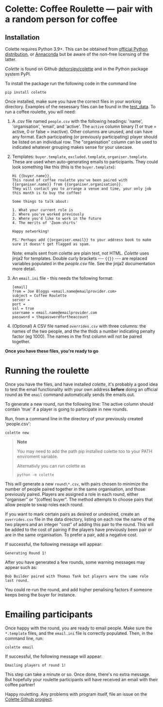# Colette: Coffee Roulette — pair with a random person for coffee

## Installation

Colette requires Python 3.9+. This can be obtained from [official Python distribution](https://python.org), or
[Annaconda](https://www.anaconda.com/products/individual) but be aware of the
non-free licensing of the latter.

*Colette* is found on Github [dehorsley/colette](https://github.com/dehorsley/colette) and in the Python package system PyPI.

To install the package run the following code in the command line

    pip install colette

Once installed, make sure you have the correct files in your working directory.
Examples of the nesessary files can be found in the [test_data](https://github.com/dehorsley/colette/tree/main/tests/test_data).
To run a coffee roulette, you will need:

1)  A .csv file named `people.csv` with the following headings: 'name',
    'organisation', 'email', and 'active'. The `active` column binary (1 or true =
    active, 0 or false = inactive).  Other columns are unused, and can have any
    format. Each participating (or previously participating) player should be
    listed on an individual row. The "organisation" column can be used to indicated whatever grouping makes sense for your usecase.

2)  Templates: `buyer.template`, `excluded.template`,
    `organiser.template`. These are used when auto-generating emails to
    participants. They could look something like this (this is the
    `buyer.template`):

        Hi {{buyer.name}},
        This round of coffee roulette you've been paired with {{organiser.name}} from {{organiser.organisation}}.
        They will contact you to arrange a venue and time, your only job this month is to buy the coffee!

        Some things to talk about:

        1. What your current role is
        2. Where you've worked previously
        3. Where you'd like to work in the future
        4. The merits of 'Zoom-shirts'

        Happy networking!

        PS. Perhaps add {{organiser.email}} to your address book to make sure it doesn't get flagged as spam.

    Note: emails sent from colette are plain text, not HTML. *Colette* uses
    jinja2 for templates. Double curly brackets --- `{{}}` --- are replaced
    variables populated in the *people.csv* file. See the jinja2 documentation
    more detail.

3)  An `email.ini` file - this needs the following format:

        [email]
        from = Joe Bloggs <email.name@emailprovider.com>
        subject = Coffee Roulette
        server = 
        port = 
        ssl = true
        username = email.name@emailprovider.com
        password = thepasswordfortheaccount


4)  (Optional) A CSV file named `overrides.csv` with three columns: the names of the two people, and
    the the thids a number indicating penalty factor (eg 1000). The names in the first column will not
    be paired together. 

**Once you have these files, you're ready to go**

# Running the roulette

Once you have the files, and have installed *colette*, it's probably a good
idea to test the email functionality with your own address **before** doing an
official round as the `email` command automatically sends the emails out.

To generate a new round, run the following line: The active column should
contain 'true' if a player is going to participate in new rounds.

Run, from a command line in the directory of your previously created 'people.csv':

    colette new

> **Note**
> 
> You may need to add the path pip installed colette too to your PATH
> enviroment variable.
>
> Alternativly you can run colette as
>
>     python -m colette

This will generate a new `round\*.csv`, with pairs chosen to minimize the number
of people paired together in the same organisation, and those previously
paired. Players are assigned a role in each round, either "organiser" or
"(coffee) buyer". The method attempts to choose pairs that allow people to swap
roles each round.

If you want to mark certain pairs as desired or undesired, create an
`overrides.csv` file in the data directory, listing on each row the name of the
two players and an integer "cost" of adding this pair to the round. This will
be added to the cost of pairing if the players have previously been pair or are
in the same organisation. To prefer a pair, add a negative cost.

If successful, the following message will appear:

    Generating Round 1!

After you have generated a few rounds, some warning messages may appear such as:

    Bob Builder paired with Thomas Tank but players were the same role last round.

You could re-run the round, and add higher penalising factors if someone keeps
being the buyer for instance.

# Emailing participants

Once happy with the round, you are ready to email people. Make sure the
`*.template` files, and the `email.ini` file is correctly populated. Then, in
the command line, run:

    colette email

If successful, the following message will appear:

    Emailing players of round 1!

This step can take a minute or so. Once done, there's no extra message. But
hopefully your roulette participants will have received an email with their
coffee partner!

Happy rouletting. Any problems with program itself, file an issue
on the [Colette Github progject](https://github.com/dehorsley/colette). 
